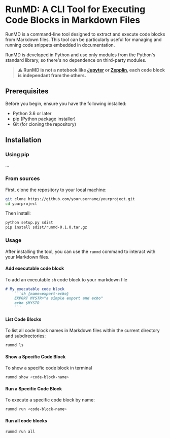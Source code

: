# RunMD: A CLI Tool for Executing Code Blocks in Markdown Files

RunMD is a command-line tool designed to extract and execute code blocks from Markdown files. This tool can be particularly useful for managing and running code snippets embedded in documentation.

RunMD is developed in Python and use only modules from the Python's standard library, so there's no dependence on third-party modules.

> **⚠ RunMD is not a notebook like [Jupyter](https://jupyter.org/) or [Zepplin](https://zeppelin.apache.org/), each code block is independant from the others.**

## Prerequisites

Before you begin, ensure you have the following installed:
- Python 3.6 or later
- pip (Python package installer)
- Git (for cloning the repository)

## Installation

### Using pip
...

### From sources
First, clone the repository to your local machine:

```sh
git clone https://github.com/yourusername/yourproject.git
cd yourproject
```

Then install:
```sh
python setup.py sdist
pip install sdist/runmd-0.1.0.tar.gz
```


### Usage


After installing the tool, you can use the `runmd` command to interact with your Markdown files.

#### Add executable code block

To add an executable `sh` code block to your markdown file

```markdown
# My executable code block
    ```sh {name=export-echo}
    EXPORT MYSTR="a simple export and echo"
    echo $MYSTR
    ```
```

#### List Code Blocks

To list all code block names in Markdown files within the current directory and subdirectories:

```sh
runmd ls
```

#### Show a Specific Code Block
To show a specific code block in terminal

```sh
runmd show <code-block-name>
```

#### Run a Specific Code Block

To execute a specific code block by name:

```sh
runmd run <code-block-name>
```

#### Run all code blocks

```sh
runmd run all
```